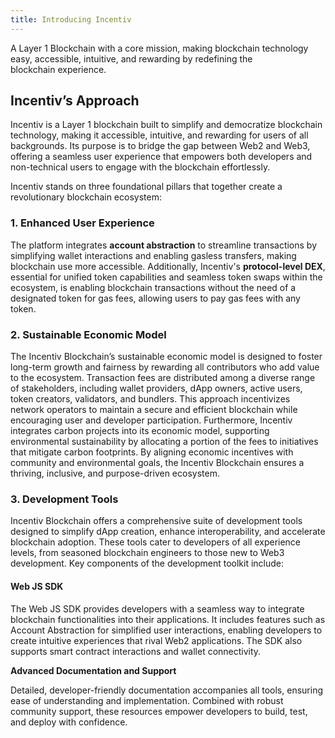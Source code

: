 ```yaml
---
title: Introducing Incentiv
---
```

A Layer 1 Blockchain with a core mission, making blockchain technology easy, accessible, intuitive, and rewarding by redefining the blockchain experience.

## Incentiv’s Approach

Incentiv is a Layer 1 blockchain built to simplify and democratize blockchain technology, making it accessible, intuitive, and rewarding for users of all backgrounds. Its purpose is to bridge the gap between Web2 and Web3, offering a seamless user experience that empowers both developers and non-technical users to engage with the blockchain effortlessly.

Incentiv stands on three foundational pillars that together create a revolutionary blockchain ecosystem:

### 1. Enhanced User Experience

The platform integrates **account abstraction** to streamline transactions by simplifying wallet interactions and enabling gasless transfers, making blockchain use more accessible. Additionally, Incentiv's **protocol-level DEX**, essential for unified token capabilities and seamless token swaps within the ecosystem, is enabling blockchain transactions without the need of a designated token for gas fees, allowing users to pay gas fees with any token.

### 2. Sustainable Economic Model

The Incentiv Blockchain’s sustainable economic model is designed to foster long-term growth and fairness by rewarding all contributors who add value to the ecosystem. Transaction fees are distributed among a diverse range of stakeholders, including wallet providers, dApp owners, active users, token creators, validators, and bundlers. This approach incentivizes network operators to maintain a secure and efficient blockchain while encouraging user and developer participation. Furthermore, Incentiv integrates carbon projects into its economic model, supporting environmental sustainability by allocating a portion of the fees to initiatives that mitigate carbon footprints. By aligning economic incentives with community and environmental goals, the Incentiv Blockchain ensures a thriving, inclusive, and purpose-driven ecosystem.

### 3. Development Tools

Incentiv Blockchain offers a comprehensive suite of development tools designed to simplify dApp creation, enhance interoperability, and accelerate blockchain adoption. These tools cater to developers of all experience levels, from seasoned blockchain engineers to those new to Web3 development. Key components of the development toolkit include:

#### Web JS SDK

The Web JS SDK provides developers with a seamless way to integrate blockchain functionalities into their applications. It includes features such as Account Abstraction for simplified user interactions, enabling developers to create intuitive experiences that rival Web2 applications. The SDK also supports smart contract interactions and wallet connectivity.

**Advanced Documentation and Support**

Detailed, developer-friendly documentation accompanies all tools, ensuring ease of understanding and implementation. Combined with robust community support, these resources empower developers to build, test, and deploy with confidence.